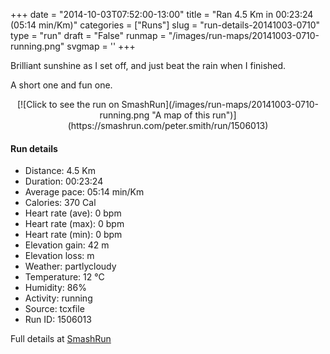 +++
date = "2014-10-03T07:52:00-13:00"
title = "Ran 4.5 Km in 00:23:24 (05:14 min/Km)"
categories = ["Runs"]
slug = "run-details-20141003-0710"
type = "run"
draft = "False"
runmap = "/images/run-maps/20141003-0710-running.png"
svgmap = '<polyline points="0 49, 19 60, 34 64, 40 79, 76 86, 95 67, 100 60, 100 52, 99 52, 98 51, 93 44, 80 21, 75 17, 67 14, 63 17, 59 18, 56 17, 49 25, 41 27, 42 30, 42 30, 40 31, 38 24, 39 20">'
+++

Brilliant sunshine as I set off, and just beat the rain when I finished. 

A short one and fun one. 



<!--more-->

<center>
[![Click to see the run on SmashRun](/images/run-maps/20141003-0710-running.png "A map of this run")](https://smashrun.com/peter.smith/run/1506013)
</center>

#### Run details

* Distance: 4.5 Km
* Duration: 00:23:24
* Average pace: 05:14 min/Km
* Calories: 370 Cal
* Heart rate (ave): 0 bpm
* Heart rate (max): 0 bpm
* Heart rate (min): 0 bpm
* Elevation gain: 42 m
* Elevation loss:  m
* Weather: partlycloudy
* Temperature: 12 &deg;C
* Humidity: 86%
* Activity: running
* Source: tcxfile
* Run ID: 1506013

Full details at [SmashRun](https://smashrun.com/peter.smith/run/1506013)